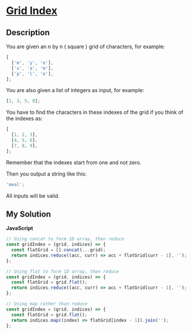 # [Grid Index](https://www.codewars.com/kata/5f5802bf4c2cc4001a6f859e)

## Description

You are given an n by n ( square ) grid of characters, for example:

```js
[
  ['m', 'y', 'e'],
  ['x', 'a', 'm'],
  ['p', 'l', 'e'],
];
```

You are also given a list of integers as input, for example:

```js
[1, 3, 5, 8];
```

You have to find the characters in these indexes of the grid if you think of the indexes as:

```js
[
  [1, 2, 3],
  [4, 5, 6],
  [7, 8, 9],
];
```

Remember that the indexes start from one and not zero.

Then you output a string like this:

```js
'meal';
```

All inputs will be valid.

## My Solution

**JavaScript**

```js
// Using concat to form 1D array, then reduce
const gridIndex = (grid, indices) => {
  const flatGrid = [].concat(...grid);
  return indices.reduce((acc, curr) => acc + flatGrid[curr - 1], '');
};
```

```js
// Using flat to form 1D array, then reduce
const gridIndex = (grid, indices) => {
  const flatGrid = grid.flat();
  return indices.reduce((acc, curr) => acc + flatGrid[curr - 1], '');
};
```

```js
// Using map rather than reduce
const gridIndex = (grid, indices) => {
  const flatGrid = grid.flat();
  return indices.map((index) => flatGrid[index - 1]).join('');
};
```
